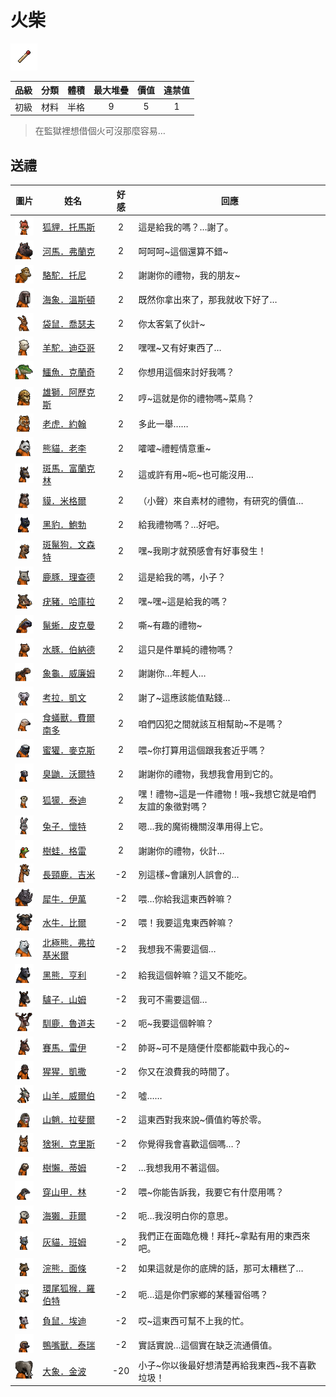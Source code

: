 # 火柴

![img](images/item_pic_HC.png)

|品級|分類|體積|最大堆疊|價值|違禁值|
|:--:|:--:|:--:|:--:|:--:|:--:|
|初級|材料|半格|9|5|1|

> 在監獄裡想借個火可沒那麼容易…

## 送禮

|圖片|姓名|好感|回應|
|:--:|--|:--:|--|
|![img](images/fox.png)|[狐貍．托馬斯](狐貍．托馬斯.md)|2|這是給我的嗎？…謝了。|
|![img](images/hippopotamus.png)|[河馬．弗蘭克](河馬．弗蘭克.md)|2|呵呵呵\~這個還算不錯\~|
|![img](images/camel.png)|[駱駝．托尼](駱駝．托尼.md)|2|謝謝你的禮物，我的朋友\~|
|![img](images/walrus.png)|[海象．溫斯頓](海象．溫斯頓.md)|2|既然你拿出來了，那我就收下好了…|
|![img](images/kangaroo.png)|[袋鼠．喬瑟夫](袋鼠．喬瑟夫.md)|2|你太客氣了伙計\~|
|![img](images/Alpaca.png)|[羊駝．迪亞哥](羊駝．迪亞哥.md)|2|嘿嘿\~又有好東西了…|
|![img](images/crocodile.png)|[鱷魚．克蘭奇](鱷魚．克蘭奇.md)|2|你想用這個來討好我嗎？|
|![img](images/lion.png)|[雄獅．阿歷克斯](雄獅．阿歷克斯.md)|2|哼\~這就是你的禮物嗎\~菜鳥？|
|![img](images/tiger.png)|[老虎．約翰](老虎．約翰.md)|2|多此一舉……|
|![img](images/panda.png)|[熊貓．老李](熊貓．老李.md)|2|嚯嚯\~禮輕情意重\~|
|![img](images/zebra.png)|[斑馬．富蘭克林](斑馬．富蘭克林.md)|2|這或許有用\~呃\~也可能沒用…|
|![img](images/tapir.png)|[貘．米格爾](貘．米格爾.md)|2|（小聲）來自素材的禮物，有研究的價值…|
|![img](images/BlackPanther.png)|[黑豹．鮑勃](黑豹．鮑勃.md)|2|給我禮物嗎？…好吧。|
|![img](images/SpottedHyaena.png)|[斑鬣狗．文森特](斑鬣狗．文森特.md)|2|嘿\~我剛才就預感會有好事發生！|
|![img](images/DeerDolphin.png)|[鹿豚．理查德](鹿豚．理查德.md)|2|這是給我的嗎，小子？|
|![img](images/Warthog.png)|[疣豬．哈庫拉](疣豬．哈庫拉.md)|2|嘿\~嘿\~這是給我的嗎？|
|![img](images/MarineIguana.png)|[鬣蜥．皮克曼](鬣蜥．皮克曼.md)|2|嘶\~有趣的禮物\~|
|![img](images/Capybara.png)|[水豚．伯納德](水豚．伯納德.md)|2|這只是件單純的禮物嗎？|
|![img](images/Tortoise.png)|[象龜．威廉姆](象龜．威廉姆.md)|2|謝謝你…年輕人…|
|![img](images/Koala.png)|[考拉．凱文](考拉．凱文.md)|2|謝了\~這應該能值點錢…|
|![img](images/Anteater.png)|[食蟻獸．費爾南多](食蟻獸．費爾南多.md)|2|咱們囚犯之間就該互相幫助\~不是嗎？|
|![img](images/HoneyBadger.png)|[蜜獾．麥克斯](蜜獾．麥克斯.md)|2|喂\~你打算用這個跟我套近乎嗎？|
|![img](images/skunk.png)|[臭鼬．沃爾特](臭鼬．沃爾特.md)|2|謝謝你的禮物，我想我會用到它的。|
|![img](images/meerkat.png)|[狐獴．泰迪](狐獴．泰迪.md)|2|嘿！禮物\~這是一件禮物！哦\~我想它就是咱們友誼的象徵對嗎？|
|![img](images/rabbit.png)|[兔子．懷特](兔子．懷特.md)|2|嗯…我的魔術機關沒準用得上它。|
|![img](images/Treefrog.png)|[樹蛙．格雷](樹蛙．格雷.md)|2|謝謝你的禮物，伙計…|
|![img](images/giraffe.png)|[長頸鹿．吉米](長頸鹿．吉米.md)|-2|別這樣\~會讓別人誤會的…|
|![img](images/rhinoceros.png)|[犀牛．伊萬](犀牛．伊萬.md)|-2|喂…你給我這東西幹嘛？|
|![img](images/AfricanBuffalo.png)|[水牛．比爾](水牛．比爾.md)|-2|喂！我要這鬼東西幹嘛？|
|![img](images/PolarBear.png)|[北極熊．弗拉基米爾](北極熊．弗拉基米爾.md)|-2|我想我不需要這個…|
|![img](images/BlackBear.png)|[黑熊．亨利](黑熊．亨利.md)|-2|給我這個幹嘛？這又不能吃。|
|![img](images/donkey.png)|[驢子．山姆](驢子．山姆.md)|-2|我可不需要這個…|
|![img](images/reindeer.png)|[馴鹿．魯道夫](馴鹿．魯道夫.md)|-2|呃\~我要這個幹嘛？|
|![img](images/horse.png)|[賽馬．雷伊](賽馬．雷伊.md)|-2|帥哥\~可不是隨便什麼都能戳中我心的\~|
|![img](images/chimpanzee.png)|[猩猩．凱撒](猩猩．凱撒.md)|-2|你又在浪費我的時間了。|
|![img](images/goat.png)|[山羊．威爾伯](山羊．威爾伯.md)|-2|噓……|
|![img](images/Mandrill.png)|[山魈．拉斐爾](山魈．拉斐爾.md)|-2|這東西對我來說\~價值約等於零。|
|![img](images/Lynx.png)|[猞猁．克里斯](猞猁．克里斯.md)|-2|你覺得我會喜歡這個嗎…？|
|![img](images/sloth.png)|[樹懶．蒂姆](樹懶．蒂姆.md)|-2|…我想我用不著這個。|
|![img](images/pangolin.png)|[穿山甲．林](穿山甲．林.md)|-2|喂\~你能告訴我，我要它有什麼用嗎？|
|![img](images/SeaOtter.png)|[海獺．菲爾](海獺．菲爾.md)|-2|呃…我沒明白你的意思。|
|![img](images/cat.png)|[灰貓．班姆](灰貓．班姆.md)|-2|我們正在面臨危機！拜托\~拿點有用的東西來吧。|
|![img](images/Raccoon.png)|[浣熊．面條](浣熊．面條.md)|-2|如果這就是你的底牌的話，那可太糟糕了…|
|![img](images/RingTailedLemur.png)|[環尾狐猴．羅伯特](環尾狐猴．羅伯特.md)|-2|呃…這是你們家鄉的某種習俗嗎？|
|![img](images/Possum.png)|[負鼠．埃迪](負鼠．埃迪.md)|-2|哎\~這東西可幫不上我的忙。|
|![img](images/platypus.png)|[鴨嘴獸．泰瑞](鴨嘴獸．泰瑞.md)|-2|實話實說…這個實在缺乏流通價值。|
|![img](images/elephant.png)|[大象．金波](大象．金波.md)|-20|小子\~你以後最好想清楚再給我東西\~我不喜歡垃圾！|

